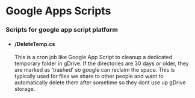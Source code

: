 # Google Apps Scripts

### Scripts for google app script platform

- #### /DeleteTemp.cs
  This is a cron job like Google App Script to cleanup a dedicated temporary folder in gDrive. 
  If the directories are 30 days or older, they are marked as 'trashed' so google can reclaim 
  the space. This is typically used for files we share to other people and want to automatically 
  delete them after sometime so they dont use up gDrive storage.

